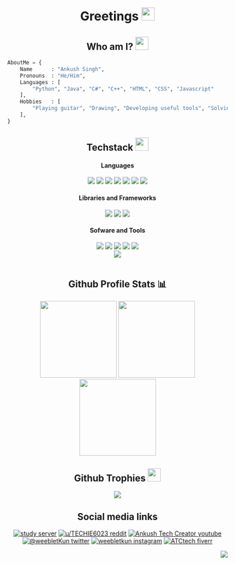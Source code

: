 <h1 align="center"> Greetings <img src="https://cdn.discordapp.com/emojis/708780901642797076.gif" width="30px"></h1>

    
<h2 align="center"> Who am I? <img src="https://cdn.discordapp.com/emojis/852778687958482944.gif?v=1" width="30px"></h2>
    
```python
AboutMe = {
    Name      : "Ankush Singh",
    Pronouns  : "He/Him",
    Languages : [
        "Python", "Java", "C#", "C++", "HTML", "CSS", "Javascript"
    ],
    Hobbies   : [
        "Playing guitar", "Drawing", "Developing useful tools", "Solving Rubiks cubes"
    ],
}
```
<div align="center">
    <h2>Techstack <img src="https://cdn.discordapp.com/emojis/804331814004850698.png?v=1" width="30px"></h2>
    <h4>Languages</h4>
        <img src="https://img.shields.io/badge/-python-ffd43b?style=for-the-badge&labelColor=306998&logo=python&logoColor=white">
        <img src="https://img.shields.io/badge/-java-red?style=for-the-badge&labelColor=red&logo=java&logoColor=black">
        <img src="https://img.shields.io/badge/-c sharp-purple?style=for-the-badge&labelColor=purple&logo=csharp&logoColor=white">
        <img src="https://img.shields.io/badge/-cpp-lightblue?style=for-the-badge&labelColor=lightblue&logo=cplusplus&logoColor=black">
        <img src="https://img.shields.io/badge/-html 5-orange?style=for-the-badge&labelColor=orange&logo=html5&logoColor=white">
        <img src="https://img.shields.io/badge/-css 3-blue?style=for-the-badge&labelColor=blue&logo=css3&logoColor=white">
        <img src="https://img.shields.io/badge/-javascript-F0DB4F?style=for-the-badge&labelColor=F0DB4F&logo=javascript&logoColor=black">
    <h4>Libraries and Frameworks</h4>
        <img src="https://img.shields.io/badge/-discord.py-7289da?style=for-the-badge&labelColor=7289da&logo=discord&logoColor=white">
        <img src="https://img.shields.io/badge/-bootstrap-602C50?style=for-the-badge&labelColor=602C50&logo=bootstrap&logoColor=white">
        <img src="https://img.shields.io/badge/-firebase-black?style=for-the-badge&labelColor=black&logo=firebase&logoColor=ffa611" >
    <h4>Sofware and Tools</h4>
        <img src="https://img.shields.io/badge/-git-orange?style=for-the-badge&labelColor=orange&logo=git&logoColor=black">
        <img src="https://img.shields.io/badge/-github-whitesmoke?style=for-the-badge&labelColor=whitesmoke&logo=github&logoColor=black">
        <img src="https://img.shields.io/badge/-vs code-2c2f33?style=for-the-badge&labelColor=2c2f33&logo=visualstudiocode&logoColor=blue">
        <img src="https://img.shields.io/badge/-heroku-6567a5?style=for-the-badge&labelColor=6567a5&logo=heroku&logoColor=white">
        <img src="https://img.shields.io/badge/-VIM-darkgreen?style=for-the-badge&labelColor=darkgreen&logo=vim&logoColor=white">
        <br>
        <img src="https://img.shields.io/badge/-Photoshop-blue?style=for-the-badge&labelColor=blue&logo=adobe-photoshop&logoColor=white">
</div>
<br>

<div align="center">
    <h2>Github Profile Stats 📊</h2>
    <img src="https://github-readme-stats.vercel.app/api/top-langs/?username=ankushKun&show_icons=true&title_color=fff&icon_color=79ff97&text_color=9f9f9f&bg_color=151515&count_private=true&layout=compact&hide_border=true" height="175px">
    <img src="https://github-readme-stats.vercel.app/api?username=ankushKun&show_icons=true&title_color=fff&icon_color=79ff97&text_color=9f9f9f&bg_color=151515&count_private=true&hide_border=true" height="175px">
    <img src="https://github-readme-streak-stats.herokuapp.com/?user=ankushKun&show_icons=true&hide_border=true&theme=dark" height="175px">
    <h2>Github Trophies <img src="https://cdn.discordapp.com/emojis/866705355684577290.png?v=1" width="30px"></h2>
    <img src="https://github-profile-trophy.vercel.app/?username=ankushKun&theme=onedark&no-frame=true&no-bg=true&theme=discord">

</div>

<div align=center>
<h2>Social media links</h2>
    
[![study server](https://img.shields.io/badge/-DISCORD-informational?style=for-the-badge&logo=discord&logoColor=23272a&color=7289da)](https://discord.gg/bcx7vwFXJG)
[![u/TECHIE6023 reddit](https://img.shields.io/badge/-REDDIT-informational?style=for-the-badge&logo=reddit&logoColor=white&color=ff0000)](https://www.reddit.com/u/TECHIE6023)
[![Ankush Tech Creator youtube](https://img.shields.io/badge/-YOUTUBE-informational?style=for-the-badge&logo=youtube&logoColor=white&color=red)](https://youtube.com/AnkushTechCreator/)
[![@__weebletKun__ twitter](https://img.shields.io/badge/-TWITTER-informational?style=for-the-badge&logo=twitter&logoColor=white&color=blue)](https://twitter.com/__weebletKun__/)
[![__weebletkun__ instagram](https://img.shields.io/badge/-INSTAGRAM-informational?style=for-the-badge&logo=instagram&logoColor=white&color=orange)](https://instagram.com/__weebletkun__/)
[![ATCtech fiverr](https://img.shields.io/badge/-FIVERR-informational?style=for-the-badge&logo=fiverr&logoColor=white&color=brightgreen)](https://fiverr.com/ATCtech)

</div>

<div align="right">
    
![](https://komarev.com/ghpvc/?username=ankushKun&style=flat-square&color=7289da)
    
</div>
